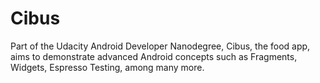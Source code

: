 # Cibus
Part of the Udacity Android Developer Nanodegree, Cibus, the food app, aims to demonstrate advanced Android concepts such as Fragments, Widgets, Espresso Testing, among many more.
